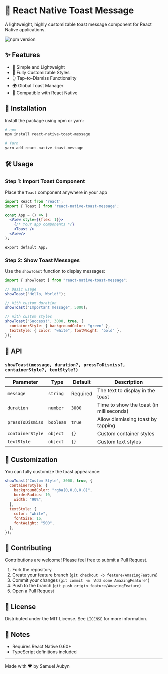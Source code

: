 # 🍞 React Native Toast Message

A lightweight, highly customizable toast message component for React Native applications.

![npm version](https://img.shields.io/npm/v/react-native-toast-message.svg)

## ✨ Features

- 🚀 Simple and Lightweight
- 🎨 Fully Customizable Styles
- 👆 Tap-to-Dismiss Functionality
- 🌍 Global Toast Manager
- 📱 Compatible with React Native

## 🚀 Installation

Install the package using npm or yarn:

```bash
# npm
npm install react-native-toast-message

# Yarn
yarn add react-native-toast-message
```

## 🛠 Usage

### Step 1: Import Toast Component

Place the `Toast` component anywhere in your app

```jsx
import React from 'react';
import { Toast } from 'react-native-toast-message';

const App = () => (
  <View style={{flex: 1}}>
    {/* Your app components */}
    <Toast />
  <View/>
);

export default App;
```

### Step 2: Show Toast Messages

Use the `showToast` function to display messages:

```jsx
import { showToast } from "react-native-toast-message";

// Basic usage
showToast("Hello, World!");

// With custom duration
showToast("Important message", 5000);

// With custom styles
showToast("Success!", 3000, true, {
  containerStyle: { backgroundColor: "green" },
  textStyle: { color: "white", fontWeight: "bold" },
});
```

## 📝 API

### `showToast(message, duration?, pressToDismiss?, containerStyle?, textStyle?)`

| Parameter        | Type      | Default  | Description                              |
| ---------------- | --------- | -------- | ---------------------------------------- |
| `message`        | `string`  | Required | The text to display in the toast         |
| `duration`       | `number`  | `3000`   | Time to show the toast (in milliseconds) |
| `pressToDismiss` | `boolean` | `true`   | Allow dismissing toast by tapping        |
| `containerStyle` | `object`  | `{}`     | Custom container styles                  |
| `textStyle`      | `object`  | `{}`     | Custom text styles                       |

## 🎨 Customization

You can fully customize the toast appearance:

```jsx
showToast("Custom Style", 3000, true, {
  containerStyle: {
    backgroundColor: "rgba(0,0,0,0.8)",
    borderRadius: 10,
    width: "90%",
  },
  textStyle: {
    color: "white",
    fontSize: 16,
    fontWeight: "500",
  },
});
```

## 🤝 Contributing

Contributions are welcome! Please feel free to submit a Pull Request.

1. Fork the repository
2. Create your feature branch (`git checkout -b feature/AmazingFeature`)
3. Commit your changes (`git commit -m 'Add some AmazingFeature'`)
4. Push to the branch (`git push origin feature/AmazingFeature`)
5. Open a Pull Request

## 📄 License

Distributed under the MIT License. See `LICENSE` for more information.

## 🚨 Notes

- Requires React Native 0.60+
- TypeScript definitions included

---

Made with ❤️ by Samuel Aubyn
#
